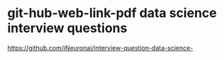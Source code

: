 # git-hub-web-link-pdf data science interview questions

https://github.com/iNeuronai/interview-question-data-science-
